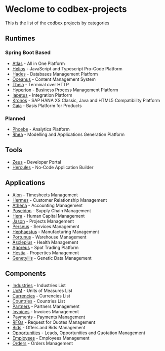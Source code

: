 # Weclome to codbex-projects

This is the list of the codbex projects by categories

## Runtimes

### Spring Boot Based

- [Atlas](https://github.com/codbex/codbex-atlas) - All in One Platform
- [Helios](https://github.com/codbex/codbex-helios) - JavaScript and Typescript Pro-Code Platform
- [Hades](https://github.com/codbex/codbex-hades) - Databases Management Platform
- [Oceanus](https://github.com/codbex/codbex-oceanus) - Content Management System
- [Theia](https://github.com/codbex/codbex-theia) - Terminal over HTTP
- [Hyperion](https://github.com/codbex/codbex-hyperion) - Business Process Management Platform
- [Iapetus](https://github.com/codbex/codbex-iapetus) - Integration Platform
- [Kronos](https://github.com/codbex/codbex-kronos) - SAP HANA XS Classic, Java and HTML5 Compatibility Platform
- [Gaia](https://github.com/codbex/codbex-gaia) - Basis Platform for Products


### Planned
- [Phoebe](https://github.com/codbex/codbex-phoebe) - Analytics Platform
- [Rhea](https://github.com/codbex/codbex-rhea) - Modelling and Applications Generation Platform

## Tools

- [Zeus](https://github.com/codbex/codbex-zeus) - Developer Portal
- [Hercules](https://github.com/codbex/codbex-hercules) - No-Code Application Builder

## Applications

- [Aion](https://github.com/codbex/codbex-aion) - Timesheets Management
- [Hermes](https://github.com/codbex/codbex-hermes) - Customer Relationship Management
- [Athena](https://github.com/codbex/codbex-athena) - Accounting Management
- [Poseidon](https://github.com/codbex/codbex-poseidon) - Supply Chain Management
- [Hera](https://github.com/codbex/codbex-hera) - Human Capital Management
- [Jason](https://github.com/codbex/codbex-jason) - Projects Management
- [Perseus](https://github.com/codbex/codbex-perseus) - Services Management
- [Hephaestus](https://github.com/codbex/codbex-hephaestus) - Manufacturing Management
- [Portunus](https://github.com/codbex/codbex-portunus) - Warehouse Management
- [Asclepius](https://github.com/codbex/codbex-asclepius) - Health Management
- [Agoreus](https://github.com/codbex/codbex-agoreus) - Spot Trading Platform
- [Hestia](https://github.com/codbex/codbex-hestia) - Properties Management
- [Genetyllis](https://github.com/codbex/codbex-genetyllis) - Genetic Data Management

## Components

- [Industries](https://github.com/codbex/codbex-industries) - Industries List
- [UoM](https://github.com/codbex/codbex-uoms) - Units of Measures List
- [Currencies](https://github.com/codbex/codbex-currencies) - Currencies List
- [Countries](https://github.com/codbex/codbex-countries) - Countries List
- [Partners](https://github.com/codbex/codbex-partners) - Partners Management
- [Invoices](https://github.com/codbex/codbex-invoices) - Invoices Management
- [Payments](https://github.com/codbex/codbex-payments) - Payments Management
- [RFQs](https://github.com/codbex/codbex-rfqs) - Request for Quotes Management
- [Bids](https://github.com/codbex/codbex-bids) - Offers and Bids Management
- [Opportunities](https://github.com/codbex/codbex-opportunities) - Leads, Opportunities and Quotation Management
- [Employees](https://github.com/codbex/codbex-employees) - Employees Management
- [Orders](https://github.com/codbex/codbex-orders) - Orders Management
